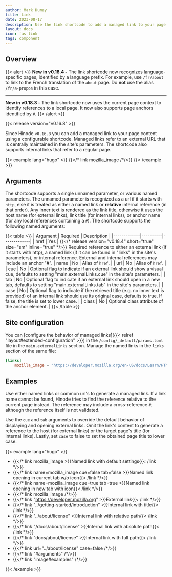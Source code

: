 ```yaml
---
author: Mark Dumay
title: Link
date: 2023-08-17
description: Use the link shortcode to add a managed link to your page content.
layout: docs
icon: fas link
tags: component
---
```


## Overview

{{< alert >}}
<strong>New in v0.18.4 -</strong> The link shortcode now recognizes language-specific pages, identified by a language prefix. For example, use `/fr/about` to link to the French translation of the `about` page. Do **not** use the alias `/fr/a-propos` in this case.

---

<strong>New in v0.18.3 -</strong> The link shortcode now uses the current page context to identify references to a local page. It now also supports page anchors identified by `#`.
{{< /alert >}}

{{< release version="v0.16.8" >}}

Since Hinode `v0.16.8` you can add a managed link to your page content using a configurable shortcode. Managed links refer to an external URL that is centrally maintained in the site's parameters. The shortcode also supports internal links that refer to a regular page.

<!-- markdownlint-disable MD037 -->
{{< example lang="hugo" >}}
{{</* link mozilla_image /*/>}}
{{< /example >}}
<!-- markdownlint-enable MD037 -->

## Arguments

The shortcode supports a single unnamed parameter, or various named parameters. The unnamed parameter is recognized as a url if it starts with `http`, else it is treated as either a named link or **relative** internal reference (in that order). Any inner text is rendered as the link title, otherwise it uses the host name (for external links), link title (for internal links), or anchor name (for any local references containing a `#`). The shortcode supports the following named arguments:

{{< table >}}
| Argument    | Required | Description |
|-------------|----------|-------------|
| href        | Yes      | {{</* release version="v0.18.4" short="true" size="sm" inline="true" */>}} Required reference to either an external link (if it starts with http), a named link (if it can be found in "links" in the site's parameters), or internal reference. External and internal references may include an anchor "#".
| name        | No       | Alias of `href`. |
| url         | No       | Alias of `href`. |
| cue         | No       | Optional flag to indicate if an external link should show a visual cue, defaults to setting "main.externalLinks.cue" in the site's parameters. |
| tab         | No       | Optional flag to indicate if an external link should open in a new tab, defaults to setting "main.externalLinks.tab" in the site's parameters. |
| case        | No       | Optional flag to indicate if the retrieved title (e.g. no inner text is provided) of an internal link should use its original case, defaults to true. If false, the title is set to lower case. |
| class       | No       | Optional class attribute of the anchor element. |
{{< /table >}}

## Site configuration

You can [configure the behavior of managed links]({{< relref "layout#extended-configuration" >}}) in the `/config/_default/params.toml` file in the `main.externalLinks` section. Manage the named links in the `links` section of the same file:

```toml
[links]
    mozilla_image = "https://developer.mozilla.org/en-US/docs/Learn/HTML/Multimedia_and_embedding/Responsive_images"
```

## Examples

Use either named links or common url's to generate a managed link. If a link name cannot be found, Hinode tries to find the reference relative to the current page instead. The reference may include a cross-reference `#`, although the reference itself is not validated.

Use the `cue` and `tab` arguments to override the default behavior of displaying and opening external links. Omit the link's content to generate a reference to the host (for external links) or the target page's title (for internal links). Lastly, set `case` to false to set the obtained page title to lower case.

<!-- markdownlint-disable MD037 -->
{{< example lang="hugo" >}}

- {{</* link mozilla_image >}}Named link with default settings{{< /link */>}}
- {{</* link name=mozilla_image cue=false tab=false >}}Named link opening in current tab w/o icon{{< /link */>}}
- {{</* link name=mozilla_image cue=true tab=true >}}Named link opening in new tab with icon{{< /link */>}}
- {{</* link mozilla_image /*/>}}
- {{</* link "https://developer.mozilla.org" >}}External link{{< /link */>}}
- {{</* link "../getting-started/introduction" >}}Internal link with title{{< /link */>}}
- {{</* link "../about/license" >}}Internal link with relative path{{< /link */>}}
- {{</* link "/docs/about/license" >}}Internal link with absolute path{{< /link */>}}
- {{</* link "docs/about/license" >}}Internal link with full path{{< /link */>}}
- {{</* link url="../about/license" case=false /*/>}}
- {{</* link "#arguments" /*/>}}
- {{</* link "image#examples" /*/>}}

{{< /example >}}
<!-- markdownlint-enable MD037 -->
